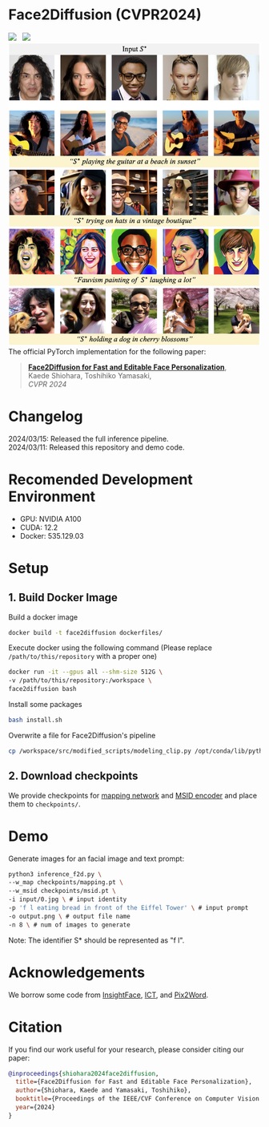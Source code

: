 # Face2Diffusion (CVPR2024)
<a href='https://arxiv.org/abs/2403.05094'><img src='https://img.shields.io/badge/ArXiv-PDF-red'></a> &nbsp; 
<a href='https://mapooon.github.io/Face2DiffusionPage'><img src='https://img.shields.io/badge/Project-Page-Green'></a> &nbsp; 
![Overview](fig/teaser.png)
The official PyTorch implementation for the following paper:
> [**Face2Diffusion for Fast and Editable Face Personalization**](https://arxiv.org/abs/2403.05094),  
> Kaede Shiohara, Toshihiko Yamasaki,   
> *CVPR 2024*

# Changelog
2024/03/15: Released the full inference pipeline.  
2024/03/11: Released this repository and demo code.  

# Recomended Development Environment
* GPU: NVIDIA A100
* CUDA: 12.2
* Docker: 535.129.03


# Setup
## 1. Build Docker Image
Build a docker image
```bash
docker build -t face2diffusion dockerfiles/
```
Execute docker using the following command (Please replace `/path/to/this/repository` with a proper one)
```bash
docker run -it --gpus all --shm-size 512G \
-v /path/to/this/repository:/workspace \
face2diffusion bash
```
Install some packages
```bash
bash install.sh
```
Overwrite a file for Face2Diffusion's pipeline
```bash
cp /workspace/src/modified_scripts/modeling_clip.py /opt/conda/lib/python3.10/site-packages/transformers/models/clip/
```

## 2. Download checkpoints
We provide checkpoints for [mapping network](https://drive.google.com/file/d/1Lf_mwMgme_HVYJCkViGr4TfGOfKw9PhE/view?usp=sharing) and [MSID encoder](https://drive.google.com/file/d/1DjUf-ib612SDDt86TRlsDkHqXTeYx030/view?usp=sharing) and place them to ```checkpoints/```.

# Demo
Generate images for an facial image and text prompt:
```bash
python3 inference_f2d.py \
--w_map checkpoints/mapping.pt \
--w_msid checkpoints/msid.pt \
-i input/0.jpg \ # input identity
-p 'f l eating bread in front of the Eiffel Tower' \ # input prompt
-o output.png \ # output file name
-n 8 \ # num of images to generate
```
Note: The identifier S* should be represented as "f l".

# Acknowledgements
We borrow some code from [InsightFace](https://github.com/deepinsight/insightface), [ICT](https://github.com/LightDXY/ICT_DeepFake), and [Pix2Word](https://github.com/google-research/composed_image_retrieval).


# Citation
If you find our work useful for your research, please consider citing our paper:
```bibtex
@inproceedings{shiohara2024face2diffusion,
  title={Face2Diffusion for Fast and Editable Face Personalization},
  author={Shiohara, Kaede and Yamasaki, Toshihiko},
  booktitle={Proceedings of the IEEE/CVF Conference on Computer Vision and Pattern Recognition (CVPR)},
  year={2024}
}
```